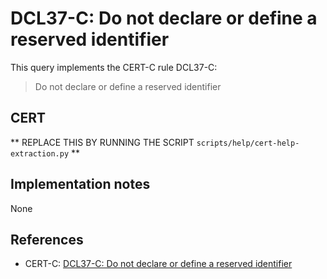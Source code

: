 # DCL37-C: Do not declare or define a reserved identifier

This query implements the CERT-C rule DCL37-C:

> Do not declare or define a reserved identifier

## CERT

** REPLACE THIS BY RUNNING THE SCRIPT `scripts/help/cert-help-extraction.py` **

## Implementation notes

None

## References

* CERT-C: [DCL37-C: Do not declare or define a reserved identifier](https://wiki.sei.cmu.edu/confluence/display/c)
